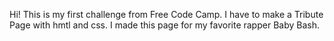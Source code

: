 Hi!
This is my first challenge from Free Code Camp.
I have to make a Tribute Page with hmtl and css.
I made this page for my favorite rapper Baby Bash.
